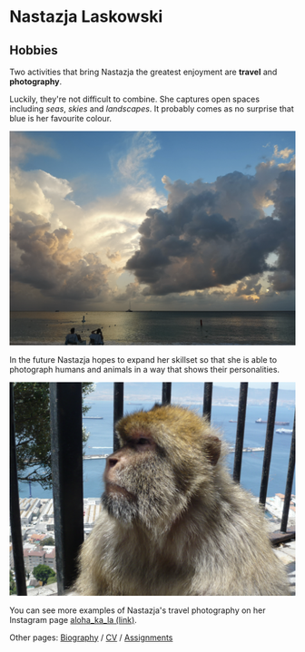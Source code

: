 # **Nastazja Laskowski**
## Hobbies

Two activities that bring Nastazja the greatest enjoyment are **travel** and **photography**.

Luckily, they're not difficult to combine. She captures open spaces including *seas*, *skies* and *landscapes*. It probably comes as no surprise that blue is her favourite colour.

![landscape](https://raw.githubusercontent.com/nastazja/nastazja.github.io/master/landscape.png)

In the future Nastazja hopes to expand her skillset so that she is able to photograph humans and animals in a way that shows their personalities.

![monkey](https://raw.githubusercontent.com/nastazja/nastazja.github.io/master/monkey.png) 

You can see more examples of Nastazja's travel photography on her Instagram page [aloha_ka_la (link)](https://www.instagram.com/aloha_ka_la/).

Other pages: [Biography](https://nastazja.github.io/) / [CV](https://nastazja.github.io/CV/) / [Assignments](https://nastazja.github.io/assignments)
